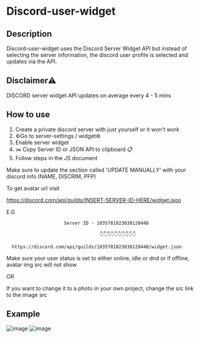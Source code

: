 # Discord-user-widget

Description
---
Discord-user-widget uses the Discord Server Widget API but instead of selecting the server information, the discord user profile is selected and updates via the API.

Disclaimer⚠️
--- 
DISCORD server widget API updates on average every 4 - 5 mins


How to use
---
1. Create a private discord server with just yourself or it won't work
2. ⚙️Go to server-settings / widget⚙️
3. Enable server widget
4. ✂️ Copy Server ID or JSON API to clipboard 📋
5. Follow steps in the JS document 

Make sure to update the section called 'UPDATE MANUALLY' with your discord info (NAME, DISCRIM, PFP)

To get avatar url visit

https://discord.com/api/guilds/INSERT-SERVER-ID-HERE/widget.json

E.G

                         Server ID - 1035781823030120448 
                         
                                      👇👇👇👇👇👇👇👇👇👇
                                      
      https://discord.com/api/guilds/1035781823030120448/widget.json 

Make sure your user status is set to either online, idle or dnd or if offline, avatar img src will not show

OR

If you want to change it to a photo in your own project, change the src link to the image src  

Example
--- 

![image](https://user-images.githubusercontent.com/89455475/199206582-3a66c7dd-4db2-4e20-aeef-1171856ca78d.png)
![image](https://user-images.githubusercontent.com/89455475/199206617-8e380554-8171-49ee-adfa-d8095e6805df.png)
